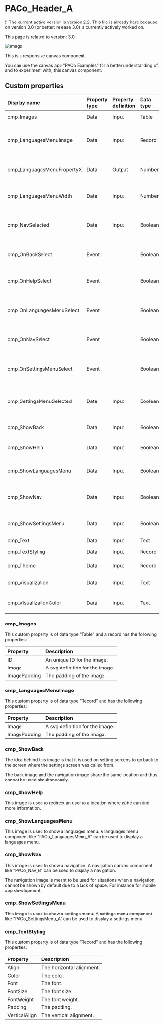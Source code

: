 # PACo_Header_A

!! The current active version is version 2.2. This file is already here because on version 3.0 (or better: release 3.0) is currently actively worked on.

This page is related to version: 3.0

![image](https://user-images.githubusercontent.com/35654198/235980652-ab1d1a83-c6f3-4f66-861f-3911ff817749.png)

This is a responsive canvas component.

You can use the canvas app "PACo Examples" for a better understanding of, and to experiment with, this canvas component.

## Custom properties

| Display name | Property type | Property definition | Data type | Description | Memo
| :--- | :--- | :--- | :--- | :--- | :--- |
| cmp_Images | Data | Input | Table | Properties of the images. | See the documention on cmp_Images below. |
| cmp_LanguagesMenuImage | Data | Input | Record | A svg definition for the language menu image. | See the documention on cmp_LanguageImage below. |
| cmp_LanguagesMenuPropertyX | Data | Output | Number | The X value for the languages menu. | |
| cmp_LanguagesMenuWidth | Data | Input | Number | The width of the language menu. | |
| cmp_NavSelected |  Data | Input | Boolean | To show the correct image for the navigation. | |
| cmp_OnBackSelect | Event | | Boolean | When the back image is clicked on. | |
| cmp_OnHelpSelect | Event | |  Boolean | When the help image is clicked on. | |
| cmp_OnLanguagesMenuSelect | Event | | Boolean | When the languages menu image is clicked on. | |
| cmp_OnNavSelect | Event | | Boolean | When the navigation image is clicked on. | |
| cmp_OnSettingsMenuSelect | Event | | Boolean | When the settings menu image is clicked on. | |
| cmp_SettingsMenuSelected | Data | Input | Boolean | The show the correct icon for the settings menu. | |
| cmp_ShowBack | Data | Input | Boolean | To show the back image or not. | See the documention on cmp_ShowBack below. |
| cmp_ShowHelp | Data | Input | Boolean | To show the help image or not. | See the documention on cmp_ShowHelp below. |
| cmp_ShowLanguagesMenu | Data | Input | Boolean | To show the languages menu image or not. | See the documention on cmp_ShowLanguageSelector below. |
| cmp_ShowNav | Data | Input | Boolean | To show the navigation image or not. | See the documention on cmp_ShowNav below. |
| cmp_ShowSettingsMenu | Data | Input | Boolean | To show the settings menu image or not. | See the documention on cmp_ShowSettingsMenu below. |
| cmp_Text | Data | Input | Text | The text. | |
| cmp_TextStyling | Data | Input | Record | Text properties. | See the documention on cmp_TextStyling below. |
| cmp_Theme | Data | Input | Record | The theme. | See the documention on theming. |
| cmp_Visualization | Data | Input | Text | The visualization. | See the documention of canvas component PACo_Visualization_A. |
| cmp_VisualizationColor | Data | Input | Text | The color of the visualization. | |

### cmp_Images
This custom property is of data type "Table" and a record has the following properties:

| Property | Description |
| :--- | :--- |
| ID | An unique ID for the image. |
| Image | A svg definition for the image. |
| ImagePadding | The padding of the image. |

### cmp_LanguagesMenuImage
This custom property is of data type "Record" and has the following properties:

| Property | Description |
| :--- | :--- |
| Image | A svg definition for the image. |
| ImagePadding | The padding of the image. |

### cmp_ShowBack
The idea behind this image is that it is used on setting screens to go back to the screen where the settings screen was called from.

The back image and the navigation image share the same location and thus cannot be used simultaneously.

### cmp_ShowHelp
This image is used to redirect an user to a location where (s)he can find more information.

### cmp_ShowLanguagesMenu
This image is used to show a languages menu. A languages menu component like "PACo_LanguagesMenu_A" can be used to display a languages menu.

### cmp_ShowNav
This image is used to show a navigation. A navigation canvas component like "PACo_Nav_B" can be used to display a navigation.

The navigation image is meant to be used for situations when a navigation cannot be shown by default due to a lack of space. For instance for mobile app development.

### cmp_ShowSettingsMenu
This image is used to show a settings menu. A settings menu component like "PACo_SettingsMenu_A" can be used to display a settings menu.

### cmp_TextStyling
This custom property is of data type "Record" and has the following properties:

| Property | Description |
| :--- | :--- |
| Align | The horizontal alignment. |
| Color | The color. |
| Font | The font. |
| FontSize | The font size. |
| FontWeight | The font weight. |
| Padding | The padding. |
| VerticalAlign | The vertical alignment. |
